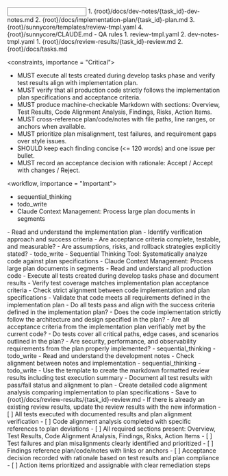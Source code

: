 <input>
  <context>
  1. {root}/docs/dev-notes/{task_id}-dev-notes.md
  2. {root}/docs/implementation-plan/{task_id}-plan.md
  3. {root}/sunnycore/templates/review-tmpl.yaml
  4. {root}/sunnycore/CLAUDE.md
    - QA rules
  </context>
  <templates>
  1. review-tmpl.yaml
  2. dev-notes-tmpl.yaml
  </templates>
</input>

<output>
1. {root}/docs/review-results/{task_id}-review.md
2. {root}/docs/tasks.md
</output>

<constraints, importance = "Critical">
- MUST execute all tests created during develop tasks phase and verify test results align with implementation plan.
- MUST verify that all production code strictly follows the implementation plan specifications and acceptance criteria.
- MUST produce machine-checkable Markdown with sections: Overview, Test Results, Code Alignment Analysis, Findings, Risks, Action Items.
- MUST cross-reference plan/code/notes with file paths, line ranges, or anchors when available.
- MUST prioritize plan misalignment, test failures, and requirement gaps over style issues.
- SHOULD keep each finding concise (<= 120 words) and one issue per bullet.
- MUST record an acceptance decision with rationale: Accept / Accept with changes / Reject.
</constraints>

<workflow, importance = "Important">
  <stage id="1: review-plan">
  <tools>
  - sequential_thinking
  - todo_write
  - Claude Context Management: Process large plan documents in segments
  </tools>
  - Read and understand the implementation plan
  - Identify verification approach and success criteria

  <questions>
  - Are acceptance criteria complete, testable, and measurable?
  - Are assumptions, risks, and rollback strategies explicitly stated?
  </questions>
  </stage>

  <stage id="2: review-code">
  <tools>
  - todo_write
  - Sequential Thinking Tool: Systematically analyze code against plan specifications
  - Claude Context Management: Process large plan documents in segments
  </tools>
  - Read and understand all production code
  - Execute all tests created during develop tasks phase and document results
  - Verify test coverage matches implementation plan acceptance criteria
  - Check strict alignment between code implementation and plan specifications
  - Validate that code meets all requirements defined in the implementation plan
  
  <questions>
  - Do all tests pass and align with the success criteria defined in the implementation plan?
  - Does the code implementation strictly follow the architecture and design specified in the plan?
  - Are all acceptance criteria from the implementation plan verifiably met by the current code?
  - Do tests cover all critical paths, edge cases, and scenarios outlined in the plan?
  - Are security, performance, and observability requirements from the plan properly implemented?
  </questions>
  </stage>

  <stage id="3: review-dev-notes">
  <tools>
  - sequential_thinking
  - todo_write
  </tools>
  - Read and understand the development notes
  - Check alignment between notes and implementation
  </stage>

  <stage id="4: produce-results">
  <tools>
  - sequential_thinking
  - todo_write
  </tools>
  - Use the template to create the markdown formatted review results including test execution summary
  - Document all test results with pass/fail status and alignment to plan
  - Create detailed code alignment analysis comparing implementation to plan specifications
  - Save to {root}/docs/review-results/{task_id}-review.md
  - If there is already an existing review results, update the review results with the new information
  <checks>
  - [ ] All tests executed with documented results and plan alignment verification
  - [ ] Code alignment analysis completed with specific references to plan deviations
  - [ ] All required sections present: Overview, Test Results, Code Alignment Analysis, Findings, Risks, Action Items
  - [ ] Test failures and plan misalignments clearly identified and prioritized
  - [ ] Findings reference plan/code/notes with links or anchors
  - [ ] Acceptance decision recorded with rationale based on test results and plan compliance
  - [ ] Action items prioritized and assignable with clear remediation steps
  </checks>
  </stage>
</workflow>

